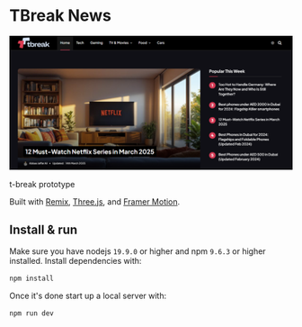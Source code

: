 # TBreak News

[![Site preview](/public/site-preview.png)](https://tbreak.com)

t-break prototype

Built with [Remix](https://remix.run/), [Three.js](https://threejs.org/), and [Framer Motion](https://www.framer.com/motion/).

## Install & run

Make sure you have nodejs `19.9.0` or higher and npm `9.6.3` or higher installed. Install dependencies with:

```bash
npm install
```

Once it's done start up a local server with:

```bash
npm run dev
```
